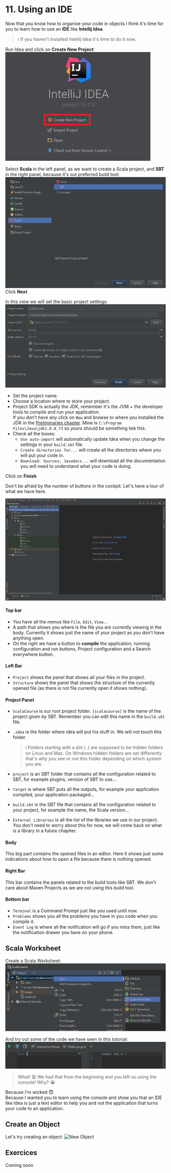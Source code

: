 # 11. Using an IDE

Now that you know how to organise your code in objects I think it's time for you tu learn how to use an **IDE** like **Intellij Idea**.

> :information_source: If you haven't installed Intellij Idea it's time to do it now.

Run Idea and click on **Create New Project**:  
![New Project](images/IdeaNewProject.png)  

Select **Scala** in the left panel, as we want to create a Scala project, and **SBT** in the right panel, because it's out preferred build tool:  
![SBT Project](images/IdeaNewProjectSbt.png)  
Click **Next**

In this view we will set the basic project settings:    
![Project Settings](images/IdeaNewProjectInfos.png)
* Set the project name.
* Choose a location where to store your project.
* Project SDK is actually the JDK, remember it's the JVM + the developer tools to compile and run your application.  
  If you don't have any click on `New` and browse to where you installed the JDK in the [Preliminaries chapter](01.%20Preliminaries.md#java-development-kit-jdk). Mine is `C:\Program Files\Java\jdk1.8.0_73` so yours should be something liek this.
* Check all the boxes:
  * `Use auto-import` will automatically update Idea when you change the settings in your `build.sbt` file.
  * `Create directories for...` will create all the directories where you will put your code in.
  * `Download: Sources; Javadocs...` will download all the documentation you will need to understand what your code is doing.

Click on **Finish**

Don't be afraid by the number of buttons in the cockpit.
Let's have a tour of what we have here.

![Top Bar](images/IdeaMainWindow.png) 

#### Top bar

* You have all the menus like `File`, `Edit`, `View`...
* A path that shows you where is the file you are currently viewing in the body. Currently it shows just the name of your project as you don't have anything open.
* On the right we have a button to **compile** the application, running configuration and run buttons, Project configuration and a Search everywhere button.

#### Left Bar
* `Project` shows the panel that shows all your files in the project.
* `Structure` shows the panel that shows the structure of the currently opened file (as there is not file currently open it shows nothing).

#### Project Panel
* `ScalaCourse` is our root project folder. `[scalacourse]` is the name of the project given by SBT. Remember you can edit this name in the `build.sbt` file.
* `.idea` is the folder where idea will put his stuff in. We will not touch this folder.
  
  > :information_source: Folders starting with a dot (`.`) are supposed to be hidden folders on Linux and Mac. On Windows hidden folders are set differently that's why you see or not this folder depending on which system you are.
* `project` is an SBT folder that contains all the configuration related to SBT, for example plugins, version of SBT to use...
* `target` is where SBT puts all the outputs, for example your application compiled, your application packaged...
* `build.sbt` is the SBT file that contains all the configuration related to your project, for example the name, the Scala version...
* `External Libraries` is all the list of the libraries we use in our project. You don't need to worry about this for now, we will come back on what is a library in a future chapiter.

#### Body
This big part contains the opened files in an editor. Here it shows just some indications about how to open a file because there is nothing opened.

#### Right Bar

This bar contains the panels related to the build tools like SBT. We don't care about Maven Projects as we are not using this build tool.

#### Bottom bar

* `Terminal` is a Command Prompt just like you used until now.
* `Problems` shows you all the problems you have in you code when you compile it.
* `Event Log`  is where all the notification will go if you miss them, just like the notification drawer you have on your phone.

## Scala Worksheet

Create a Scala Worksheet:  
![New Scala Worksheet](images/NewScalaWorksheet.png)

And try out some of the code we have seen in this tutorial:  
![Worksheet](images/Worksheet.png)

> What! :anguished: We had that from the beginning and you left us using the console! Why? :sob:

Because I'm wicked :smiling_imp:.  
Because I wanted you to learn using the console and show you that an IDE like Idea is just a text editor to help you and not the application that turns your code to an application.

## Create an Object

Let's try creating an object:
![New Object](images/IdeaNewObject.png)

## Exercices

Coming soon
